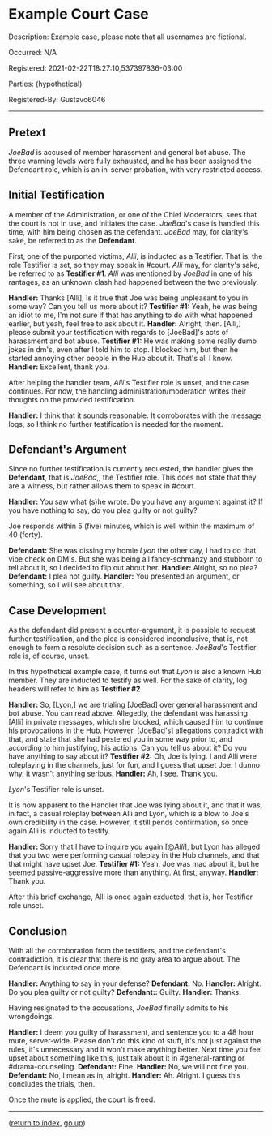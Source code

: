 # Example Court Case

Description: Example case, please note that all usernames are fictional.

Occurred: N/A

Registered: 2021-02-22T18:27:10,537397836-03:00

Parties: (hypothetical)

Registered-By: Gustavo6046  

---

## Pretext

_JoeBad_ is accused of member harassment and general bot abuse. The three warning levels were fully exhausted, and he has been assigned the Defendant role, which is an in-server probation, with very restricted access.

## Initial Testification

A member of the Administration, or one of the Chief Moderators, sees that the court is not in use, and initiates the case. *JoeBad*'s case is handled this time, with him being chosen as the defendant. _JoeBad_ may, for clarity's sake, be referred to as the **Defendant**.

First, one of the purported victims, _Alli_, is inducted as a Testifier. That is, the role Testifier is set, so they may speak in #court. _Alli_ may, for clarity's sake, be referred to as **Testifier #1**. _Alli_ was mentioned by _JoeBad_ in one of his rantages, as an unknown clash had happened between the two previously.

**Handler:** Thanks \[Alli\], Is it true that Joe was being unpleasant to you in some way? Can you tell us more about it?
**Testifier #1:** Yeah, he was being an idiot to me, I'm not sure if that has anything to do with what happened earlier, but yeah, feel free to ask about it.
**Handler:** Alright, then. \[Alli,\] please submit your testification with regards to \[JoeBad\]'s acts of harassment and bot abuse.
**Testifier #1:** He was making some really dumb jokes in dm's, even after I told him to stop. I blocked him, but then he started annoying other people in the Hub about it. That's all I know.
**Handler:** Excellent, thank you.

After helping the handler team, _Alli_'s Testifier role is unset, and the case continues. For now, the handling administration/moderation writes their thoughts on the provided testification.

**Handler:** I think that it sounds reasonable. It corroborates with the message logs, so I think no further testification is needed for the moment.

## Defendant's Argument

Since no further testification is currently requested, the handler gives the **Defendant**, that is _JoeBad_,, the Testifier role. This does not state that they are a witness, but rather allows them to speak in #court.

**Handler:** You saw what (s)he wrote. Do you have any argument against it? If you have nothing to say, do you plea guilty or not guilty?

Joe responds within 5 (five) minutes, which is well within the maximum of 40 (forty).

**Defendant:** She was dissing my homie _Lyon_ the other day, I had to do that vibe check on DM's. But she was being all fancy-schmanzy and stubborn to tell about it, so I decided to flip out about her.
**Handler:** Alright, so no plea?
**Defendant:** I plea not guilty.
**Handler:** You presented an argument, or something, so I will see about that.

## Case Development

As the defendant did present a counter-argument, it is possible to request further testification, and the plea is considered inconclusive, that is, not enough to form a resolute decision such as a sentence. _JoeBad_'s Testifier role is, of course, unset.

In this hypothetical example case, it turns out that _Lyon_ is also a known Hub member. They are inducted to testify as well. For the sake of clarity, log headers will refer to him as **Testifier #2**.

**Handler:** So, \[Lyon,\] we are trialing \[JoeBad\] over general harassment and bot abuse. You can read above. Allegedly, the defendant was harassing \[Alli\] in private messages, which she blocked, which caused him to continue his provocations in the Hub. However, \[JoeBad's\] allegations contradict with that, and state that she had pestered you in some way prior to, and according to him justifying, his actions. Can you tell us about it? Do you have anything to say about it?
**Testifier #2:** Oh, Joe is lying. I and Alli were roleplaying in the channels, just for fun, and I guess that upset Joe. I dunno why, it wasn't anything serious.
**Handler:** Ah, I see. Thank you.

_Lyon_'s Testifier role is unset.

It is now apparent to the Handler that Joe was lying about it, and that it was, in fact, a casual roleplay between Alli and Lyon, which is a blow to Joe's own credibility in the case. However, it still pends confirmation, so once again Alli is inducted to testify.

**Handler:** Sorry that I have to inquire you again \[@_Alli_\], but Lyon has alleged that you two were performing casual roleplay in the Hub channels, and that that might have upset Joe.
**Testifier #1:** Yeah, Joe was mad about it, but he seemed passive-aggressive more than anything. At first, anyway.
**Handler:** Thank you.

After this brief exchange, Alli is once again exducted, that is, her Testifier role unset.

## Conclusion

With all the corroboration from the testifiers, and the defendant's contradiction, it is clear that there is no gray area to argue about. The Defendant is inducted once more.

**Handler:** Anything to say in your defense?
**Defendant:** No.
**Handler:** Alright. Do you plea guilty or not guilty?
**Defendant::** Guilty.
**Handler:** Thanks.

Having resignated to the accusations, _JoeBad_ finally admits to his wrongdoings. 

**Handler:** I deem you guilty of harassment, and sentence you to a 48 hour mute, server-wide. Please don't do this kind of stuff, it's not just against the rules, it's unnecessary and it won't make anything better. Next time you feel upset about something like this, just talk about it in #general-ranting or #drama-counseling.
**Defendant:** Fine.
**Handler:** No, we will not fine you.
**Defendant:** No, I mean as in, alright.
**Handler:** Ah. Alright. I guess this concludes the trials, then.

Once the mute is applied, the court is freed.


-----
([return to index](README.md), [go up](..))
